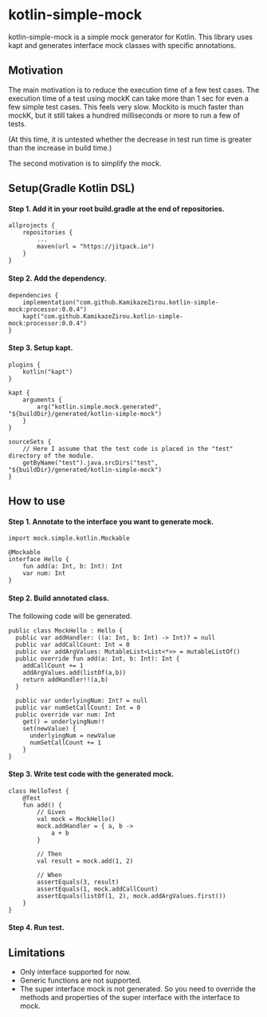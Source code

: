 # kotlin-simple-mock

kotlin-simple-mock is a simple mock generator for Kotlin.
This library uses kapt and generates interface mock classes with specific annotations.

## Motivation

The main motivation is to reduce the execution time of a few test cases.
The execution time of a test using mockK can take more than 1 sec for even a few simple test cases. This feels very slow.
Mockito is much faster than mockK, but it still takes a hundred milliseconds or more to run a few of tests.

(At this time, it is untested whether the decrease in test run time is greater than the increase in build time.)

The second motivation is to simplify the mock.

## Setup(Gradle Kotlin DSL)

#### Step 1. Add it in your root build.gradle at the end of repositories.

```
allprojects {
    repositories {
        ...
        maven(url = "https://jitpack.io")
    }
}
```

#### Step 2. Add the dependency.

```
dependencies {
    implementation("com.github.KamikazeZirou.kotlin-simple-mock:processor:0.0.4")
    kapt("com.github.KamikazeZirou.kotlin-simple-mock:processor:0.0.4")
}
```

#### Step 3. Setup kapt.

```
plugins {
    kotlin("kapt")
}

kapt {
    arguments {
        arg("kotlin.simple.mock.generated", "${buildDir}/generated/kotlin-simple-mock")
    }
}

sourceSets {
    // Here I assume that the test code is placed in the "test" directory of the module. 
    getByName("test").java.srcDirs("test", "${buildDir}/generated/kotlin-simple-mock")
}
```

## How to use

#### Step 1. Annotate to the interface you want to generate mock.

```
import mock.simple.kotlin.Mockable

@Mockable
interface Hello {
    fun add(a: Int, b: Int): Int
    var num: Int
}
```

#### Step 2. Build annotated class.

The following code will be generated.

```
public class MockHello : Hello {
  public var addHandler: ((a: Int, b: Int) -> Int)? = null
  public var addCallCount: Int = 0
  public var addArgValues: MutableList<List<*>> = mutableListOf()
  public override fun add(a: Int, b: Int): Int {
    addCallCount += 1
    addArgValues.add(listOf(a,b))
    return addHandler!!(a,b)
  }

  public var underlyingNum: Int? = null
  public var numSetCallCount: Int = 0
  public override var num: Int
    get() = underlyingNum!!
    set(newValue) {
      underlyingNum = newValue
      numSetCallCount += 1
    }
}
```

#### Step 3. Write test code with the generated mock.

```
class HelloTest {
    @Test
    fun add() {
        // Given
        val mock = MockHello()
        mock.addHandler = { a, b ->
            a + b
        }

        // Then
        val result = mock.add(1, 2)

        // When
        assertEquals(3, result)
        assertEquals(1, mock.addCallCount)
        assertEquals(listOf(1, 2), mock.addArgValues.first())
    }
}
```

#### Step 4. Run test.

## Limitations

- Only interface supported for now.
- Generic functions are not supported.
- The super interface mock is not generated. So you need to override the methods and properties of the super interface with the interface to mock.
